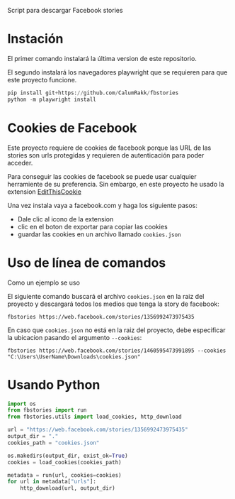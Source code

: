 
Script para descargar Facebook stories 

# Instación
El primer comando instalará la última version de este repositorio.

El segundo instalará los navegadores playwright que se requieren para que este proyecto funcione.

```python
pip install git+https://github.com/CalumRakk/fbstories
python -m playwright install
```
# Cookies de Facebook
Este proyecto requiere de cookies de facebook porque las URL de las stories son urls protegidas y requieren de autenticación para poder acceder.

Para conseguir las cookies de facebook se puede usar cualquier herramiente de su preferencia. Sin embargo, en este proyecto he usado la extension [EditThisCookie](https://chrome.google.com/webstore/detail/editthiscookie/fngmhnnpilhplaeedifhccceomclgfbg) 

Una vez instala vaya a facebook.com y haga los siguiente pasos:

- Dale clic al icono de la extension
- clic en el boton de exportar para copiar las cookies
- guardar las cookies en un archivo llamado `cookies.json`

# Uso de línea de comandos
Como un ejemplo se uso 

El siguiente comando buscará el archivo `cookies.json` en la raiz del proyecto y descargará todos los medios que tenga la story de facebook:

```shell
fbstories https://web.facebook.com/stories/1356992473975435
```

En caso que `cookies.json` no está en la raiz del proyecto, debe especificar la ubicacion pasando el argumento `--cookies`:
```shell
fbstories https://web.facebook.com/stories/1460595473991895 --cookies "C:\Users\UserName\Downloads\cookies.json"
```

# Usando Python
```python
import os
from fbstories import run
from fbstories.utils import load_cookies, http_download

url = "https://web.facebook.com/stories/1356992473975435"
output_dir = "."
cookies_path = "cookies.json"

os.makedirs(output_dir, exist_ok=True)
cookies = load_cookies(cookies_path)

metadata = run(url, cookies=cookies)
for url in metadata["urls"]:
    http_download(url, output_dir)
```






